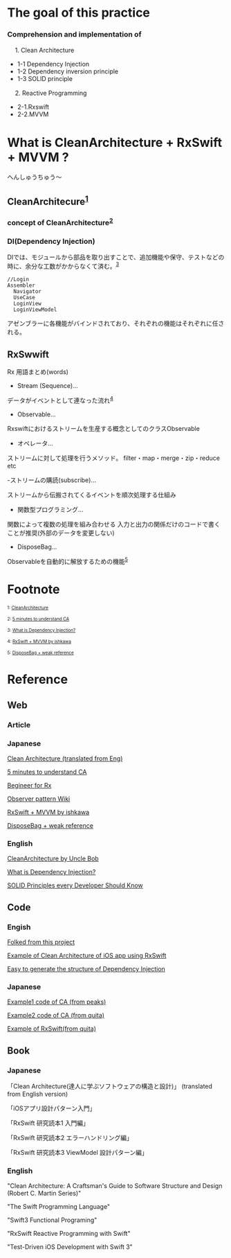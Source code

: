 
#  The goal of this practice
### Comprehension and implementation of
   
　  1. Clean Architecture
    
 - 1-1 Dependency Injection  
 - 1-2 Dependency inversion principle
 - 1-3 SOLID principle
 
　  2. Reactive Programming
    
 - 2-1.Rxswift
 - 2-2.MVVM

  
# What is CleanArchitecture + RxSwift + MVVM ?

へんしゅうちゅう〜


## CleanArchitecure<sup><a href="#1">1</a></sup>

### concept of CleanArchitecture<sup><a href="#2">2</a></sup>

### DI(Dependency Injection) 
DIでは、モジュールから部品を取り出すことで、追加機能や保守、テストなどの時に、余分な工数がかからなくて済む。<sup><a href="#3">3</a></sup>
```
//Login
Assembler
  Navigator
  UseCase
  LoginView
  LoginViewModel
```
アゼンブラーに各機能がバインドされており、それぞれの機能はそれぞれに任される。

## RxSwwift

Rx 用語まとめ(words)

- Stream (Sequence)...

データがイベントとして連なった流れ<sup><a href="#4">4</a></sup>

- Observable...

Rxswiftにおけるストリームを生産する概念としてのクラスObservable

- オペレータ...

ストリームに対して処理を行うメソッド。
filter・map・merge・zip・reduce etc

-ストリームの購読(subscribe)...

ストリームから伝搬されてくるイベントを順次処理する仕組み

- 関数型プログラミング...

関数によって複数の処理を組み合わせる
入力と出力の関係だけのコードで書くことが推奨(外部のデータを変更しない)

- DisposeBag...

Observableを自動的に解放するための機能<sup><a href="#5">5</a></sup>


# Footnote
<span id="１" style="font-size:x-small">1:  [CleanArchitecture](https://blog.cleancoder.com/uncle-bob/2012/08/13/the-clean-architecture.html)</span>

<span id="2" style="font-size:x-small">2:  [5 minutes to understand CA](https://www.slideshare.net/kenjitanaka58/5-66290992)</span>

<span id="3" style="font-size:x-small">3: [What is Dependency Injection?](https://medium.com/makingtuenti/dependency-injection-in-swift-part-1-236fddad144a)</span>

<span id="4" style="font-size:x-small">4: [RxSwift + MVVM by ishkawa](https://speakerdeck.com/ishkawa/rxswift-plus-mvvm)</span>

<span id="5" style="font-size:x-small">5: [DisposeBag + weak reference](https://qiita.com/syou007/items/d527b4486c34686d0acd)</span>

# Reference

## Web 
### Article

### Japanese
[Clean Architecture (translated from Eng)](https://blog.tai2.net/the_clean_architecture.html)

[5 minutes to understand CA](https://www.slideshare.net/kenjitanaka58/5-66290992)

[Begineer for Rx](https://qiita.com/nomok_/items/39b5d7c61810f274768d)

[Observer pattern Wiki](https://ja.wikipedia.org/wiki/Observer_%E3%83%91%E3%82%BF%E3%83%BC%E3%83%B3)

[RxSwift + MVVM by ishkawa](https://speakerdeck.com/ishkawa/rxswift-plus-mvvm)

[DisposeBag + weak reference](https://qiita.com/syou007/items/d527b4486c34686d0acd)

### English

[CleanArchitecture by Uncle Bob](https://blog.cleancoder.com/uncle-bob/2012/08/13/the-clean-architecture.html)

[What is Dependency Injection?](https://medium.com/makingtuenti/dependency-injection-in-swift-part-1-236fddad144a)

[SOLID Principles every Developer Should Know](https://blog.bitsrc.io/solid-principles-every-developer-should-know-b3bfa96bb688)

## Code

### Engish
[Folked from this project](https://github.com/tuan188/MGCleanArchitecture)

[Example of Clean Architecture of iOS app using RxSwift](https://github.com/sergdort/CleanArchitectureRxSwift)

[Easy to generate the structure of Dependency Injection](https://github.com/tuan188/MGiGen)

### Japanese

[Example1 code of CA (from peaks)](https://github.com/peaks-cc/iOS_architecture_samplecode)

[Example2 code of CA (from quita)](https://github.com/koutalou/iOS-CleanArchitecture)

[Example of RxSwift(from quita)](https://qiita.com/jollyjoester/items/c4013c60acd453ea7248)

## Book

### Japanese
「Clean Architecture(達人に学ぶソフトウェアの構造と設計)」 (translated from English version)

「iOSアプリ設計パターン入門」

「RxSwift 研究読本1 入門編」

「RxSwift 研究読本2 エラーハンドリング編」

「RxSwift 研究読本3 ViewModel 設計パターン編」　

### English
"Clean Architecture: A Craftsman's Guide to Software Structure and Design (Robert C. Martin Series)"

"The Swift Programming Language"

"Swift3 Functional Programing"

"RxSwift Reactive Programming with Swift"

"Test-Driven iOS Development with Swift 3"
